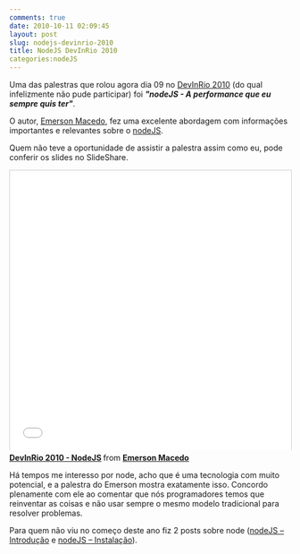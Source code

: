 ```yaml
---
comments: true
date: 2010-10-11 02:09:45
layout: post
slug: nodejs-devinrio-2010
title: NodeJS DevInRio 2010
categories:nodeJS
---
```


Uma das palestras que rolou agora dia 09 no [DevInRio 2010](http://www.devinrio.com.br/) (do qual infelizmente não pude participar) foi **_"nodeJS - A performance que eu sempre quis ter"_**.  

O autor, [Emerson Macedo](http://twitter.com/#!/emerleite), fez uma excelente abordagem com informações importantes e relevantes sobre o [nodeJS](http://nodejs.org/).  

Quem não teve a oportunidade de assistir a palestra assim como eu, pode conferir os slides no SlideShare.  

<iframe src="//www.slideshare.net/slideshow/embed_code/5401855" width="100%" height="500" frameborder="0" marginwidth="0" marginheight="0" scrolling="no" style="border:1px solid #CCC; border-width:1px 1px 0; margin-bottom:5px; max-width: 100%;" allowfullscreen> </iframe> <div style="margin-bottom:5px"> <strong> <a href="https://www.slideshare.net/emerleite/devinrio-2010-nodejs" title="DevInRio 2010 - NodeJS" target="_blank">DevInRio 2010 - NodeJS</a> </strong> from <strong><a href="http://www.slideshare.net/emerleite" target="_blank">Emerson Macedo</a></strong> </div>

Há tempos me interesso por node, acho que é uma tecnologia com muito potencial, e a palestra do Emerson mostra exatamente isso.
Concordo plenamente com ele ao comentar que nós programadores temos que reinventar as coisas e não usar sempre o mesmo modelo tradicional para resolver problemas.

Para quem não viu no começo deste ano fiz 2 posts sobre node ([nodeJS – Introdução](http://jaydson.org/nodejs-introducao/) e [nodeJS – Instalação](http://jaydson.org/nodejs-instalacao/)).  
